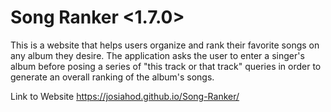 # Song Ranker <1.7.0>
This is a website that helps users organize and rank their favorite songs on any album they desire. The application asks the user to enter a singer's album before posing a series of "this track or that track" queries in order to generate an overall ranking of the album's songs. 

Link to Website
https://josiahod.github.io/Song-Ranker/

